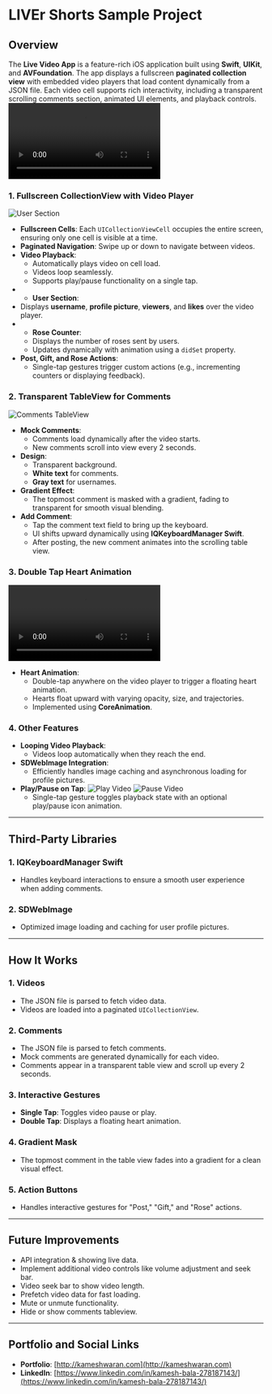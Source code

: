# LIVEr Shorts Sample Project

## Overview

The **Live Video App** is a feature-rich iOS application built using **Swift**, **UIKit**, and **AVFoundation**. The app displays a fullscreen **paginated collection view** with embedded video players that load content dynamically from a JSON file. Each video cell supports rich interactivity, including a transparent scrolling comments section, animated UI elements, and playback controls.
![Full Video Playback](LIVEr_compressed.mp4)

### 1. Fullscreen CollectionView with Video Player
![User Section](Screenshot-1.png)
- **Fullscreen Cells**: Each `UICollectionViewCell` occupies the entire screen, ensuring only one cell is visible at a time.
- **Paginated Navigation**: Swipe up or down to navigate between videos.
- **Video Playback**:
  - Automatically plays video on cell load.
  - Videos loop seamlessly.
  - Supports play/pause functionality on a single tap.
- - **User Section**:
- Displays **username**, **profile picture**, **viewers**, and **likes** over the video player.
- - **Rose Counter**:
  - Displays the number of roses sent by users.
  - Updates dynamically with animation using a `didSet` property.
- **Post, Gift, and Rose Actions**:
  - Single-tap gestures trigger custom actions (e.g., incrementing counters or displaying feedback).

### 2. Transparent TableView for Comments
![Comments TableView](Screenshot-3.png)

- **Mock Comments**:
  - Comments load dynamically after the video starts.
  - New comments scroll into view every 2 seconds.
- **Design**:
  - Transparent background.
  - **White text** for comments.
  - **Gray text** for usernames.
- **Gradient Effect**:
  - The topmost comment is masked with a gradient, fading to transparent for smooth visual blending.
- **Add Comment**:
  - Tap the comment text field to bring up the keyboard.
  - UI shifts upward dynamically using **IQKeyboardManager Swift**.
  - After posting, the new comment animates into the scrolling table view.

### 3. Double Tap Heart Animation
![Heart Animation](Heart_animation.mp4)

- **Heart Animation**:
  - Double-tap anywhere on the video player to trigger a floating heart animation.
  - Hearts float upward with varying opacity, size, and trajectories.
  - Implemented using **CoreAnimation**.

### 4. Other Features
- **Looping Video Playback**:
  - Videos loop automatically when they reach the end.
- **SDWebImage Integration**:
  - Efficiently handles image caching and asynchronous loading for profile pictures.
- **Play/Pause on Tap**:
  ![Play Video](Screenshot-2.png)
  ![Pause Video](Screenshot-4.png)
  - Single-tap gesture toggles playback state with an optional play/pause icon animation.
---

## Third-Party Libraries

### 1. **IQKeyboardManager Swift**
- Handles keyboard interactions to ensure a smooth user experience when adding comments.

### 2. **SDWebImage**
- Optimized image loading and caching for user profile pictures.

---

## How It Works

### 1. **Videos**
- The JSON file is parsed to fetch video data.
- Videos are loaded into a paginated `UICollectionView`.

### 2. **Comments**
- The JSON file is parsed to fetch comments.
- Mock comments are generated dynamically for each video.
- Comments appear in a transparent table view and scroll up every 2 seconds.

### 3. **Interactive Gestures**
- **Single Tap**: Toggles video pause or play.
- **Double Tap**: Displays a floating heart animation.

### 4. **Gradient Mask**
- The topmost comment in the table view fades into a gradient for a clean visual effect.

### 5. **Action Buttons**
- Handles interactive gestures for "Post," "Gift," and "Rose" actions.

---

## Future Improvements

- API integration & showing live data.
- Implement additional video controls like volume adjustment and seek bar.
- Video seek bar to show video length.
- Prefetch video data for fast loading.
- Mute or unmute functionality.
- Hide or show comments tableview.

---

## Portfolio and Social Links

- **Portfolio**: [http://kameshwaran.com](http://kameshwaran.com)
- **LinkedIn**: [https://www.linkedin.com/in/kamesh-bala-278187143/](https://www.linkedin.com/in/kamesh-bala-278187143/)
